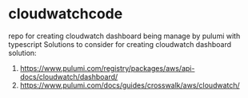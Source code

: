 # cloudwatchcode
repo for creating cloudwatch dashboard being manage by pulumi with typescript 
Solutions to consider for creating cloudwatch dashboard solution: 
1. https://www.pulumi.com/registry/packages/aws/api-docs/cloudwatch/dashboard/
2. https://www.pulumi.com/docs/guides/crosswalk/aws/cloudwatch/
